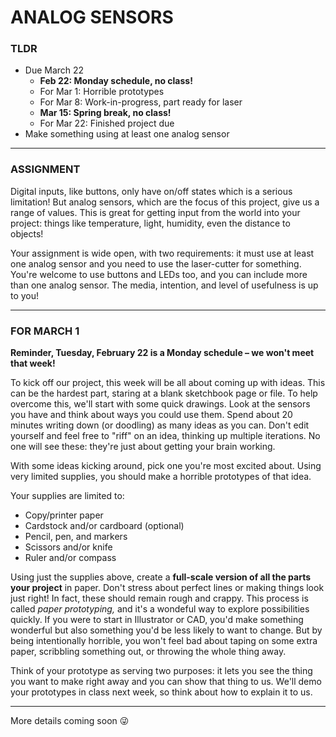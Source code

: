 # ANALOG SENSORS

### TLDR  
* Due March 22  
  * **Feb 22: Monday schedule, no class!**  
  * For Mar 1: Horrible prototypes  
  * For Mar 8: Work-in-progress, part ready for laser  
  * **Mar 15: Spring break, no class!**  
  * For Mar 22: Finished project due  
* Make something using at least one analog sensor  

***

### ASSIGNMENT  
Digital inputs, like buttons, only have on/off states which is a serious limitation! But analog sensors, which are the focus of this project, give us a range of values. This is great for getting input from the world into your project: things like temperature, light, humidity, even the distance to objects!

Your assignment is wide open, with two requirements: it must use at least one analog sensor and you need to use the laser-cutter for something. You're welcome to use buttons and LEDs too, and you can include more than one analog sensor. The media, intention, and level of usefulness is up to you!

***

### FOR MARCH 1  
**Reminder, Tuesday, February 22 is a Monday schedule – we won't meet that week!**

To kick off our project, this week will be all about coming up with ideas. This can be the hardest part, staring at a blank sketchbook page or file. To help overcome this, we'll start with some quick drawings. Look at the sensors you have and think about ways you could use them. Spend about 20 minutes writing down (or doodling) as many ideas as you can. Don't edit yourself and feel free to "riff" on an idea, thinking up multiple iterations. No one will see these: they're just about getting your brain working.

With some ideas kicking around, pick one you're most excited about. Using very limited supplies, you should make a horrible prototypes of that idea.

Your supplies are limited to:  
* Copy/printer paper  
* Cardstock and/or cardboard (optional)  
* Pencil, pen, and markers  
* Scissors and/or knife  
* Ruler and/or compass  

Using just the supplies above, create a **full-scale version of all the parts your project** in paper. Don't stress about perfect lines or making things look just right! In fact, these should remain rough and crappy. This process is called *paper prototyping,* and it's a wondeful way to explore possibilities quickly. If you were to start in Illustrator or CAD, you'd make something wonderful but also something you'd be less likely to want to change. But by being intentionally horrible, you won't feel bad about taping on some extra paper, scribbling something out, or throwing the whole thing away.

Think of your prototype as serving two purposes: it lets you see the thing you want to make right away and you can show that thing to us. We'll demo your prototypes in class next week, so think about how to explain it to us.

***

More details coming soon 😜


